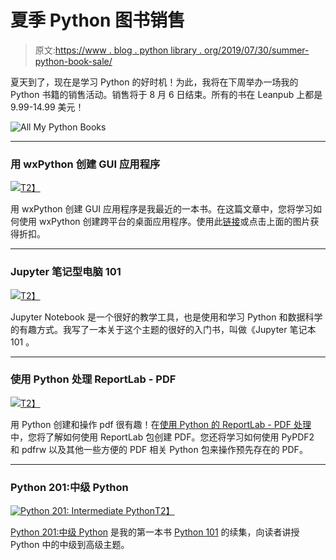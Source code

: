 # 夏季 Python 图书销售

> 原文:[https://www . blog . python library . org/2019/07/30/summer-python-book-sale/](https://www.blog.pythonlibrary.org/2019/07/30/summer-python-book-sale/)

夏天到了，现在是学习 Python 的好时机！为此，我将在下周举办一场我的 Python 书籍的销售活动。销售将于 8 月 6 日结束。所有的书在 Leanpub 上都是 9.99-14.99 美元！

![All My Python Books](../Images/6e471600b640dac4b1e6170877ae1e62.png)

* * *

### 用 wxPython 创建 GUI 应用程序

[![](../Images/ff4cacf4d5b336d08775e038c4916b7c.png)T2】](http://leanpub.com/creatingapplicationswithwxpython/c/summer19)

用 wxPython 创建 GUI 应用程序是我最近的一本书。在这篇文章中，您将学习如何使用 wxPython 创建跨平台的桌面应用程序。使用此[链接](http://leanpub.com/creatingapplicationswithwxpython/c/summer19)或点击上面的图片获得折扣。

* * *

### Jupyter 笔记型电脑 101

[![](../Images/ebd7fa5c4b7408fdd4876e3df233704b.png)T2】](https://leanpub.com/jupyternotebook101/c/summer19)

Jupyter Notebook 是一个很好的教学工具，也是使用和学习 Python 和数据科学的有趣方式。我写了一本关于这个主题的很好的入门书，叫做《Jupyter 笔记本 101 。

* * *

### 使用 Python 处理 ReportLab - PDF

[![](../Images/6381b370238bf66046df003df95c409b.png)T2】](http://leanpub.com/reportlab/c/summer19)

用 Python 创建和操作 pdf 很有趣！在[使用 Python 的 ReportLab - PDF 处理](http://leanpub.com/reportlab/c/summer19)中，您将了解如何使用 ReportLab 包创建 PDF。您还将学习如何使用 PyPDF2 和 pdfrw 以及其他一些方便的 PDF 相关 Python 包来操作预先存在的 PDF。

* * *

### Python 201:中级 Python

[![Python 201: Intermediate Python](../Images/d8e828fa9a20114ec0f05db3936630aa.png)T2】](http://leanpub.com/python201/c/summer19)

[Python 201:中级 Python](http://leanpub.com/python201/c/summer19) 是我的第一本书 [Python 101](https://python101.pythonlibrary.org/) 的续集，向读者讲授 Python 中的中级到高级主题。